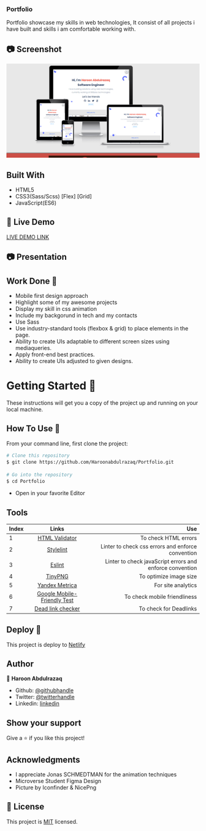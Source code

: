 ### Portfolio

Portfolio showcase my skills in web technologies,
It consist of all projects i have built and skills i am comfortable working with.

## :camera: Screenshot 
![screenshot](./assets/image/portfolio.png)

## Built With

- HTML5
- CSS3(Sass/Scss)
      [Flex]
      [Grid]
- JavaScript(ES6)

## :rocket: Live Demo
[LIVE DEMO LINK](https://www.haroonabdulrazaq.tech)

## :camera: Presentation 


## Work Done 🔧

- Mobile first design approach
- Highlight some of my awesome projects
- Display my skill in css animation
- Include my backgorund in tech and my contacts
- Use Sass
- Use industry-standard tools (flexbox & grid) to place elements in the page.
- Ability to create UIs adaptable to different screen sizes using mediaqueries.
- Apply front-end best practices.
- Ability to create UIs adjusted to given designs.

# Getting Started 🚀

These instructions will get you a copy of the project up and running on your local machine.

## How To Use 🔧

From your command line, first clone the project:  

```bash
# Clone this repository
$ git clone https://github.com/Haroonabdulrazaq/Portfolio.git

# Go into the repository
$ cd Portfolio
```
- Open in your favorite Editor

## Tools
|   Index      |  Links        |   Use    |
| ------------- |:-------------:| -----:|
| 1 |[HTML Validator](https://validator.w3.org/) |To check HTML errors|
| 2 |[Stylelint](https://github.com/microverseinc/linters-config/tree/master/javascript)|Linter to check css errors and enforce convention |
| 3 |[Eslint](https://github.com/microverseinc/linters-config/tree/master/javascript)|Linter to check javaScript errors and enforce convention |
| 4 |[TinyPNG](https://tinypng.com/)|To optimize image size |
| 5 |[Yandex Metrica](https://metrica.yandex.com/about?)|For site analytics|
| 6 |[Google Mobile-Friendly Test](https://search.google.com/test/mobile-friendly) |To check mobile friendliness|
| 7 |[Dead link checker](https://www.deadlinkchecker.com/)|To check for Deadlinks|

## Deploy 🚀
This project is deploy to [Netlify](Netlify.com)

## Author

👤 **Haroon Abdulrazaq**

- Github: [@githubhandle](https://github.com/Haroonabdulrazaq)
- Twitter: [@twitterhandle](https://twitter.com/hanq_o)
- Linkedin: [linkedin](https://www.linkedin.com/in/haroonabdulrazaq)

## Show your support

Give a ⭐️ if you like this project!

## Acknowledgments
- I appreciate Jonas SCHMEDTMAN for the animation techniques
- Microverse Student Figma Design
- Picture by Iconfinder & NicePng

## 📝 License

This project is [MIT](lic.url) licensed.

